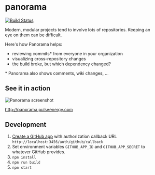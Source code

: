 # panorama
[![Build Status](https://travis-ci.org/wachunga/panorama.svg?branch=master)](https://travis-ci.org/wachunga/panorama)

Modern, modular projects tend to involve lots of repositories. Keeping an eye on them can be difficult.

Here's how Panorama helps:
- reviewing commits* from everyone in your organization
- visualizing cross-repository changes
- the build broke, but which dependency changed?

\* Panorama also shows comments, wiki changes, ...

## See it in action

![Panorama screenshot](https://cloud.githubusercontent.com/assets/438545/10493836/1c48a958-7268-11e5-9e92-7099e76f2052.png)



http://panorama.pulseenergy.com


## Development

 1. [Create a GitHub app](https://github.com/settings/applications/new) with authorization callback URL `http://localhost:3456/auth/github/callback`
 1. Set environment variables `GITHUB_APP_ID` and `GITHUB_APP_SECRET` to whatever GitHub provides.
 1. `npm install`
 1. `npm run build`
 1. `npm start`
